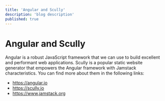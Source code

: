 ```yaml
---
title: 'Angular and Scully'
description: 'blog description'
published: true
---
```


# Angular and Scully

Angular is a robust JavaScript framework that we can use to build excellent and performant web applications.
Scully is a popular static website generator that empowers the Angular framework with Jamstack characteristics.
You can find more about them in the following links:
- https://angular.io
- https://scully.io
- https://www.jamstack.org
